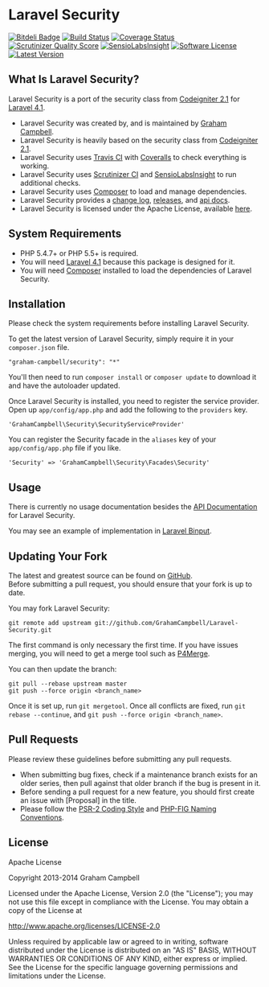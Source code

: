 Laravel Security
================


[![Bitdeli Badge](https://d2weczhvl823v0.cloudfront.net/GrahamCampbell/Laravel-Security/trend.png)](https://bitdeli.com/free "Bitdeli Badge")
[![Build Status](https://travis-ci.org/GrahamCampbell/Laravel-Security.png)](https://travis-ci.org/GrahamCampbell/Laravel-Security)
[![Coverage Status](https://coveralls.io/repos/GrahamCampbell/Laravel-Security/badge.png)](https://coveralls.io/r/GrahamCampbell/Laravel-Security)
[![Scrutinizer Quality Score](https://scrutinizer-ci.com/g/GrahamCampbell/Laravel-Security/badges/quality-score.png?s=e927889c4b3b569c6c078a797d37d8a847ad9106)](https://scrutinizer-ci.com/g/GrahamCampbell/Laravel-Security)
[![SensioLabsInsight](https://insight.sensiolabs.com/projects/b2322c14-a2ef-4074-9b53-1be96faba85c/mini.png)](https://insight.sensiolabs.com/projects/b2322c14-a2ef-4074-9b53-1be96faba85c)
[![Software License](https://poser.pugx.org/graham-campbell/security/license.png)](https://github.com/GrahamCampbell/Laravel-Security/blob/master/LICENSE.md)
[![Latest Version](https://poser.pugx.org/graham-campbell/security/v/stable.png)](https://packagist.org/packages/graham-campbell/security)


## What Is Laravel Security?

Laravel Security is a port of the security class from [Codeigniter 2.1](http://ellislab.com/codeigniter) for [Laravel 4.1](http://laravel.com).  

* Laravel Security was created by, and is maintained by [Graham Campbell](https://github.com/GrahamCampbell).  
* Laravel Security is heavily based on the security class from [Codeigniter 2.1](http://ellislab.com/codeigniter).  
* Laravel Security uses [Travis CI](https://travis-ci.org/GrahamCampbell/Laravel-Security) with [Coveralls](https://coveralls.io/r/GrahamCampbell/Laravel-Security) to check everything is working.  
* Laravel Security uses [Scrutinizer CI](https://scrutinizer-ci.com/g/GrahamCampbell/Laravel-Security) and [SensioLabsInsight](https://insight.sensiolabs.com/projects/b2322c14-a2ef-4074-9b53-1be96faba85c) to run additional checks.  
* Laravel Security uses [Composer](https://getcomposer.org) to load and manage dependencies.  
* Laravel Security provides a [change log](https://github.com/GrahamCampbell/Laravel-Security/blob/master/CHANGELOG.md), [releases](https://github.com/GrahamCampbell/Laravel-Security/releases), and [api docs](http://grahamcampbell.github.io/Laravel-Security).  
* Laravel Security is licensed under the Apache License, available [here](https://github.com/GrahamCampbell/Laravel-Security/blob/master/LICENSE.md).  


## System Requirements

* PHP 5.4.7+ or PHP 5.5+ is required.  
* You will need [Laravel 4.1](http://laravel.com) because this package is designed for it.  
* You will need [Composer](https://getcomposer.org) installed to load the dependencies of Laravel Security.  


## Installation

Please check the system requirements before installing Laravel Security.  

To get the latest version of Laravel Security, simply require it in your `composer.json` file.  

`"graham-campbell/security": "*"`  

You'll then need to run `composer install` or `composer update` to download it and have the autoloader updated.  

Once Laravel Security is installed, you need to register the service provider. Open up `app/config/app.php` and add the following to the `providers` key.  

`'GrahamCampbell\Security\SecurityServiceProvider'`  

You can register the Security facade in the `aliases` key of your `app/config/app.php` file if you like.  

`'Security' => 'GrahamCampbell\Security\Facades\Security'`  


## Usage

There is currently no usage documentation besides the [API Documentation](http://grahamcampbell.github.io/Laravel-Security
) for Laravel Security.  

You may see an example of implementation in [Laravel Binput](https://github.com/GrahamCampbell/Laravel-Binput).  


## Updating Your Fork

The latest and greatest source can be found on [GitHub](https://github.com/GrahamCampbell/Laravel-Security).  
Before submitting a pull request, you should ensure that your fork is up to date.  

You may fork Laravel Security:  

    git remote add upstream git://github.com/GrahamCampbell/Laravel-Security.git

The first command is only necessary the first time. If you have issues merging, you will need to get a merge tool such as [P4Merge](http://perforce.com/product/components/perforce_visual_merge_and_diff_tools).  

You can then update the branch:  

    git pull --rebase upstream master
    git push --force origin <branch_name>

Once it is set up, run `git mergetool`. Once all conflicts are fixed, run `git rebase --continue`, and `git push --force origin <branch_name>`.  


## Pull Requests

Please review these guidelines before submitting any pull requests.  

* When submitting bug fixes, check if a maintenance branch exists for an older series, then pull against that older branch if the bug is present in it.  
* Before sending a pull request for a new feature, you should first create an issue with [Proposal] in the title.  
* Please follow the [PSR-2 Coding Style](https://github.com/php-fig/fig-standards/blob/master/accepted/PSR-2-coding-style-guide.md) and [PHP-FIG Naming Conventions](https://github.com/php-fig/fig-standards/blob/master/bylaws/002-psr-naming-conventions.md).  


## License

Apache License  

Copyright 2013-2014 Graham Campbell  

Licensed under the Apache License, Version 2.0 (the "License");
you may not use this file except in compliance with the License.
You may obtain a copy of the License at  

 http://www.apache.org/licenses/LICENSE-2.0  

Unless required by applicable law or agreed to in writing, software
distributed under the License is distributed on an "AS IS" BASIS,
WITHOUT WARRANTIES OR CONDITIONS OF ANY KIND, either express or implied.
See the License for the specific language governing permissions and
limitations under the License.  
